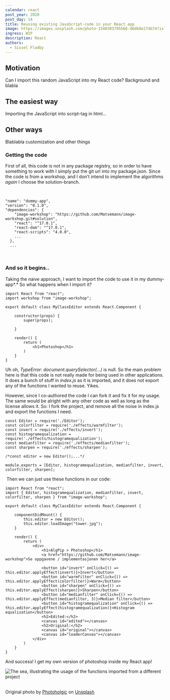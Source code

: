 ```yaml
---
calendar: react
post_year: 2020
post_day: 14
title: Reusing existing JavaScript-code in your React app
image: https://images.unsplash.com/photo-1540303795566-d6d68e274b74?ixlib=rb-1.2.1&ixid=eyJhcHBfaWQiOjEyMDd9&auto=format&fit=crop&w=3750&q=80
ingress: WIP
description: React
authors:
  - Sissel Fladby
---
```

## **Motivation**

Can I import this random JavaScript into my React code? Background and blabla

## **The easiest way**

Importing the JavaScript into script-tag in html...

## **Other ways**

Blablabla customization and other things

### Getting the code

First of all, this code is not in any package registry, so in order to have something to work with I simply put the git url into my package.json. Since the code is from a workshop, and I don’t intend to implement the algorithms *again* I choose the solution-branch.

 

```
"name": "dummy-app",
"version": "0.1.0",
"dependencies": {
    "image-workshop": "https://github.com/Matsemann/image-workshop.git#solution",
    "react": "^17.0.1",
    "react-dom": "^17.0.1",
    "react-scripts": "4.0.0",
    ...
  },
  ...
```

 

### And so it begins..

Taking the naive approach, I want to import the code to use it in my dummy-app*.* So what happens when I import it?

```
import React from "react";
import workshop from "image-workshop";

export default class MyClassEditor extends React.Component {

    constructor(props) {
        super(props);

    }

    render() {
        return (
            <h1>Photoshop</h1>
        )
    }
}
```

Uh oh, *TypeError: document.querySelector(...)* is null. So the main problem here is that this code is not really made for being used in other applications. It does a bunch of stuff in *index.js* as it is imported, and it does not export any of the functions I wanted to reuse. Yikes. 

However, since I co-authored the code I can fork it and fix it for my usage. The same would be alright with any other code as well as long as the license allows it. So: I fork the project, and remove all the noise in index.js and export the functions I need.

```
const Editor = require('./Editor');
const colorfilter = require('./effects/warmfilter');
const invert = require('./effects/invert');
const histogramequalization = require('./effects/histogramequalization');
const medianfilter = require('./effects/medianfilter');
const sharpen = require('./effects/sharpen');

/*const editor = new Editor();...*/

module.exports = [Editor, histogramequalization, medianfilter, invert, colorfilter, sharpen];

```

 Then we can just use these functions in our code:

```
import React from "react";
import { Editor, histogramequalization, medianfilter, invert, colorfilter, sharpen } from "image-workshop";

export default class MyClassEditor extends React.Component {

    componentDidMount() {
        this.editor = new Editor();
        this.editor.loadImage("tower.jpg");
    }

    render() {
        return (
            <div>
                <h1>AlgPip > Photoshop</h1>
                <a href="https://github.com/Matsemann/image-workshop">Se oppgavene / implementasjonen her</a>
        
                <button id="invert" onClick={() => this.editor.applyEffect(invert)}>Invert</button>
                <button id="warmfilter" onClick={() => this.editor.applyEffect(colorfilter)}>Warm</button>
                <button id="sharpen" onClick={() => this.editor.applyEffect(sharpen)}>Sharpen</button>
                <button id="medianfilter" onClick={() => this.editor.applyEffect(medianfilter, 3)}>Median filter</button>
                <button id="histogramequalization" onClick={() => this.editor.applyEffect(histogramequalization)}>Histogram equalization</button>
                <h2>Edited:</h2>
                <canvas id="edited"></canvas>
                <h2>Original:</h2>
                <canvas id="original"></canvas>
                <canvas id="loaderCanvas"></canvas>
            </div>
        )
    }
}

```

And success! I get my own version of photoshop inside my React app!

![The sea, illustrating the usage of the functions imported from a different project](assets/ocean.png "Comparison of edited and final image after I have played around with my new photoshop! ")

\
Original photo by [Photoholgic](https://unsplash.com/@photoholgic?utm_source=unsplash&utm_medium=referral&utm_content=creditCopyText) on [Unsplash](https://unsplash.com/?utm_source=unsplash&utm_medium=referral&utm_content=creditCopyText)